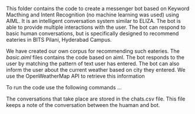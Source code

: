 This folder contains the code to create a messenger bot based on Keyword Macthing and Intent Recognition (no machine learning was used) using AIML. It is an intelligent conversation system similar to ELIZA. The bot is able to provide multiple interactions with the user. The bot can respond to basic human conversations, but is specifically designed to recommend eateries in BITS Pilani, Hyderabad Campus. <br/>

We have created our own corpus for recommending such eateries. The *basic.aiml* files contains the code based on aiml. The bot responds to the user by matching the pattern of text user has entered. The bot can also inform the user about the current weather based on city they entered. We use the OpenWeatherMap API to retrieve this information

To run the code use the following commands ...
 
The conversations that take place are stored in the chats.csv file. This file keeps a note of the conversation between the huaman and bot.

